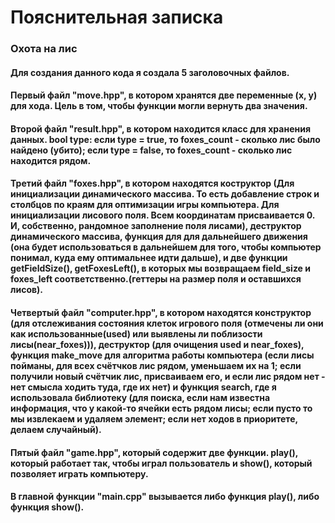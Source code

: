 # Пояснительная записка
### Охота на лис
#### Для создания данного кода я создала 5 заголовочных файлов.
#### Первый файл "move.hpp", в котором хранятся две переменные (x, y) для хода. Цель в том, чтобы функции могли вернуть два значения.
#### Второй файл "result.hpp", в котором находится класс для хранения данных. bool type: если type = true, то foxes_count - сколько лис было найдено (убито); если type = false, то foxes_count - сколько лис находится рядом.
#### Третий файл "foxes.hpp", в котором находятся коструктор (Для инициализации динамического массива. То есть добавление строк и столбцов по краям для оптимизации игры компьютера. Для инициализации лисового поля. Всем координатам присваивается 0. И, собственно, рандомное заполнение поля лисами), деструктор динамического массива, функция для для дальнейшего движения (она будет использоваться в дальнейшем для того, чтобы компьютер понимал, куда ему оптимальнее идти дальше), и две функции getFieldSize(), getFoxesLeft(), в которых мы возвращаем field_size и foxes_left соответственно.(геттеры на размер поля и оставшихся лисов).
#### Четвертый файл "computer.hpp", в котором находятся конструктор (для отслеживания состояния клеток игрового поля (отмечены ли они как использованные(used) или выявлены ли поблизости лисы(near_foxes))), деструктор (для очищения used и near_foxes), функция make_move для алгоритма работы компьютера (если лисы пойманы, для всех счётчков лис рядом, уменьшаем их на 1; если получили новый счётчик лис, присваиваем его, и если лис рядом нет - нет смысла ходить туда, где их нет) и функция search, где я использовала библиотеку <queue> (для поиска, если нам известна информация, что у какой-то ячейки есть рядом лисы; если пусто то мы извлекаем и удаляем элемент; если нет ходов в приоритете, делаем случайный).
#### Пятый файл "game.hpp", который содержит две функции. play(), который работает так, чтобы играл пользователь и show(), который позволяет играть компьютеру.
#### В главной функции "main.cpp" вызывается либо функция play(), либо функция show().
